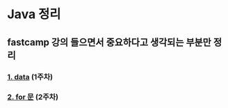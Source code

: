 # Java 정리

## fastcamp 강의 들으면서 중요하다고 생각되는 부분만 정리

### [1. data](/src/basic/Readme.md) (1주차)
### [2. for 문](/src/basic/forloop.md) (2주차) 